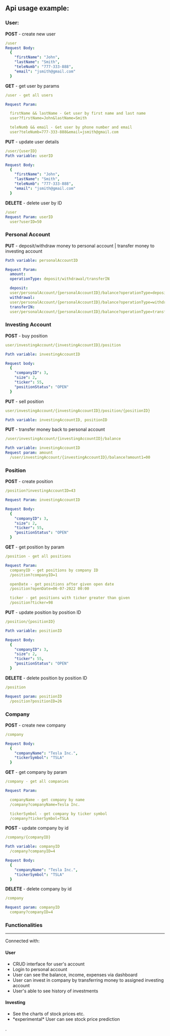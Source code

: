 ## Api usage example:

### User:

<b>POST</b> - create new user

```yaml
/user
Request Body:
  {
    "firstName": "John",
    "lastName": "Smith",
    "teleNumb": "777-333-888",
    "email": "jsmith@gmail.com"
  }
```

<b>GET</b> - get user by params

```yaml
/user - get all users

Request Param:

  firstName && lastName - Get user by first name and last name
  user?firstName=John&lastName=Smith

  teleNumb && email - Get user by phone number and email
  user?teleNumb=777-333-888&email=jsmith@gmail.com
```

<b>PUT</b> - update user details

```yaml
/user/{userID}
Path variable: userID

Request Body:
  {
    "firstName": "John",
    "lastName": "Smith",
    "teleNumb": "777-333-888",
    "email": "jsmith@gmail.com"
  }
```

<b>DELETE</b> - delete user by ID

```yaml
/user
Request Param: userID
  user?userID=50
```

### Personal Account

<b>PUT</b> - deposit/withdraw money to personal account
| transfer money to investing account

```yaml
Path variable: personalAccountID

Request Param:
  amount:
  operationType: deposit/withdrawal/transferIN

  deposit:
  user/personalAccount/{personalAccountID}/balance?operationType=deposit&amount=9999
  withdrawal:
  user/personalAccount/{personalAccountID}/balance?operationType=withdrawal&amount=999
  transferIN:
  user/personalAccount/{personalAccountID}/balance?operationType=transferIN&amount=1000
```

### Investing Account

<b>POST</b> - buy position

```yaml
user/investingAccount/{investingAccountID}/position

Path variable: investingAccountID

Request body:
  {
    "companyID": 3,
    "size": 2,
    "ticker": 55,
    "positionStatus": "OPEN"
  }
```

<b>PUT</b> - sell position

```yaml
user/investingAccount/{investingAccountID}/position/{positionID}

Path variable: investingAccountID, positionID
```

<b>PUT</b> - transfer money back to personal account

```yaml
/user/investingAccount/{investingAccountID}/balance

Path variable: investingAccountID
Request param: amount
  /user/investingAccount/{investingAccountID}/balance?amount1=00
```

### Position

<b>POST</b> - create position

```yaml
/position?investingAccountID=43

Request Param: investingAccountID

Request Body:
  {
    "companyID": 3,
    "size": 2,
    "ticker": 55,
    "positionStatus": "OPEN"
  }
```

<b>GET</b> - get position by param

```yaml
/position - get all positions

Request Param:
  companyID - get positions by company ID
  /position?companyID=1

  openDate - get positions after given open date
  /position?openDate=06-07-2022 00:00

  ticker - get positions with ticker greater than given
  /position?ticker=98
```

<b>PUT</b> - update position by position ID

```yaml
/position/{positionID}

Path variable: positionID

Request Body:
  {
    "companyID": 3,
    "size": 2,
    "ticker": 55,
    "positionStatus": "OPEN"
  }
```

<b>DELETE</b> - delete position by position ID

```yaml
/position

Request param: positionID
  /position?positionID=26
```

### Company

<b>POST</b> - create new company

```yaml
/company

Request Body:
  {
    "companyName": "Tesla Inc.",
    "tickerSymbol": "TSLA"
  }
```

<b>GET</b> - get company by param

```yaml
/company - get all companies

Request Param:

  companyName - get company by name
  /company?companyName=Tesla Inc.

  tickerSymbol - get company by ticker symbol
  /company?tickerSymbol=TSLA
```

<b>POST</b> - update company by id

```yaml
/company/{companyID}

Path variable: companyID
  /company?companyID=4

Request Body:
  {
    "companyName": "Tesla Inc.",
    "tickerSymbol": "TSLA"
  }
```

<b>DELETE</b> - delete company by id

```yaml
/company

Request param: companyID
  company?companyID=4
```

### Functionalities

___
Connected with:

#### User

<ul>
    <li>CRUD interface for user's account</li>
    <li>Login to personal account</li>
    <li>User can see the balance, income, expenses via dashboard</li>
    <li>User can invest in company by transferring money to assigned investing account</li>
    <li>User's able to see history of investments</li>
</ul>

#### Investing 
<ul>
    <li>See the charts of stock prices etc.</li>
    <li>*experimental* User can see stock price prediction</li>
</ul>
.



